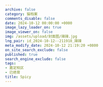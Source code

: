```yaml
---
archive: false
category: 猫档案
comments_disable: false
date: 2024-10-12 00:00:00 +0000
image_lazy_loader_on: true
image_viewer_on: false
img: /assets/upload/封面图/辣辣.jpg
lng_pair: id_2024-10-12--211918_辣辣
meta_modify_date: 2024-10-12 21:19:20 +0800
on_site_search_exclude: false
published: true
search_engine_exclude: false
tags:
- 嘉定校区
- 已绝育
title: Spicy
---
```

